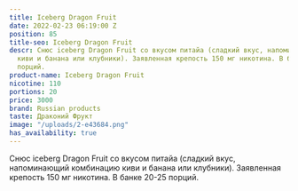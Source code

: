 ```yaml
---
title: Iceberg Dragon Fruit
date: 2022-02-23 06:19:00 Z
position: 85
title-seo: Iceberg Dragon Fruit
descr: Снюс iceberg Dragon Fruit со вкусом питайа (сладкий вкус, напоминающий комбинацию
  киви и банана или клубники). Заявленная крепость 150 мг никотина. В банке 20-25
  порций.
product-name: Iceberg Dragon Fruit
nicotine: 110
portions: 20
price: 3000
brand: Russian products
taste: Драконий Фрукт
image: "/uploads/2-e43684.png"
has_availability: true
---
```


Снюс iceberg Dragon Fruit со вкусом питайа (сладкий вкус, напоминающий комбинацию киви и банана или клубники). Заявленная крепость 150 мг никотина. В банке 20-25 порций.